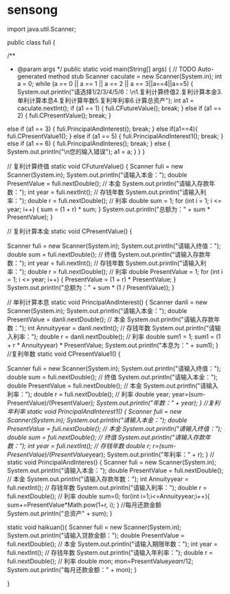 # sensong
import java.util.Scanner;

public class fuli {

/**
* @param args
*/
public static void main(String[] args) {
// TODO Auto-generated method stub
Scanner caculate = new Scanner(System.in);
int a = 0;
while (a == 0 || a == 1 || a == 2 || a == 3||a==4||a==5) {
System.out.println("请选择1/2/3/4/5/6：\n1.复利计算终值2.复利计算本金3.单利计算本息4.复利计算年数5.复利年利率6.计算总资产");
int a1 = caculate.nextInt();
if (a1 == 1) {
fuli.CFutureValue();
break;
} else if (a1 == 2) {
fuli.CPresentValue();
break;
}

else if (a1 == 3) {
fuli.PrincipalAndInterest();
break;
}
else if(a1==4){
fuli.CPresentValue1();
}
else if (a1 == 5) {
fuli.PrincipalAndInterest1();
break;
}
else if (a1 == 6) {
fuli.PrincipalAndInteres();
break;
}
else {
System.out.println("\n您的输入错误");
a1 = a;
}
}
}

// 复利计算终值
static void CFutureValue() {
Scanner fuli = new Scanner(System.in);
System.out.println("请输入本金：");
double PresentValue = fuli.nextDouble(); // 本金
System.out.println("请输入存款年数：");
int year = fuli.nextInt(); // 存钱年数
System.out.println("请输入利率：");
double r = fuli.nextDouble(); // 利率
double sum = 1;
for (int i = 1; i <= year; i++) {
sum = (1 + r) * sum;
}
System.out.println("总额为：" + sum * PresentValue);
}

// 复利计算本金
static void CPresentValue() {

Scanner fuli = new Scanner(System.in);
System.out.println("请输入终值：");
double sum = fuli.nextDouble(); // 终值
System.out.println("请输入存款年数：");
int year = fuli.nextInt(); // 存钱年数
System.out.println("请输入利率：");
double r = fuli.nextDouble(); // 利率
double PresentValue = 1;
for (int i = 1; i <= year; i++) {
PresentValue = (1 + r) * PresentValue;
}
System.out.println("总额为：" + sum * (1 / PresentValue));
}

// 单利计算本息
static void PrincipalAndInterest() {
Scanner danli = new Scanner(System.in);
System.out.println("请输入本金：");
double PresentValue = danli.nextDouble(); // 本金
System.out.println("请输入存款年数：");
int Annuityyear = danli.nextInt(); // 存钱年数
System.out.println("请输入利率：");
double r = danli.nextDouble(); // 利率
double sum1 = 1;
sum1 = (1 + r * Annuityyear) * PresentValue;
System.out.println("本息为：" + sum1);
}
//复利年数
static void CPresentValue1() {

Scanner fuli = new Scanner(System.in);
System.out.println("请输入终值：");
double sum = fuli.nextDouble(); // 终值
System.out.println("请输入本金：");
double PresentValue = fuli.nextDouble(); // 本金
System.out.println("请输入利率：");
double r = fuli.nextDouble(); // 利率
double year;
year=(sum-PresentValue)/(PresentValue*r);
System.out.println("年数：" + year);
}
//复利年利率
static void PrincipalAndInterest1() {
Scanner fuli = new Scanner(System.in);
System.out.println("请输入本金：");
double PresentValue = fuli.nextDouble(); // 本金
System.out.println("请输入终值：");
double sum = fuli.nextDouble(); // 终值
System.out.println("请输入存款年数：");
int year = fuli.nextInt(); // 存钱年数
double r;
r=(sum-PresentValue)/(PresentValue*year);
System.out.println("年利率：" + r);
}
//
static void PrincipalAndInteres() {
Scanner fuli = new Scanner(System.in);
System.out.println("请输入本金：");
double PresentValue = fuli.nextDouble(); // 本金
System.out.println("请输入存款年数：");
int Annuityyear = fuli.nextInt(); // 存钱年数
System.out.println("请输入利率：");
double r = fuli.nextDouble(); // 利率
double sum=0;
for(int i=1;i<=Annuityyear;i++){
sum+=PresentValue*Math.pow(1+r, i);
}
//每月还款金额
System.out.println("总资产" + sum);
}

static void haikuan(){
Scanner fuli = new Scanner(System.in);
System.out.println("请输入贷款金额：");
double PresentValue = fuli.nextDouble(); // 本金
System.out.println("请输入期限年数：");
int year = fuli.nextInt(); // 存钱年数
System.out.println("请输入年利率：");
double r = fuli.nextDouble(); // 利率
double mon;
mon=PresentValue*year*r/12;
System.out.println("每月还款金额：" + mon);
}



}
